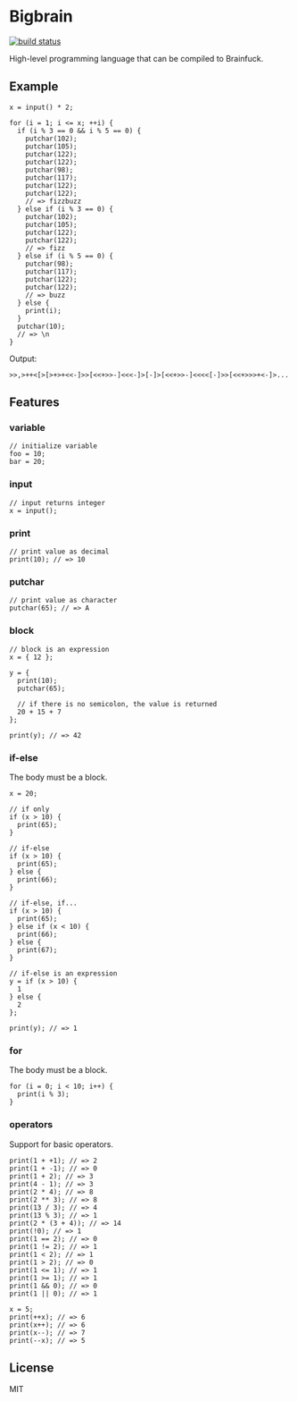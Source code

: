 # Bigbrain

[![build status](https://github.com/dqn/bigbrain/workflows/build/badge.svg)](https://github.com/dqn/bigbrain/actions)

High-level programming language that can be compiled to Brainfuck.

## Example

```
x = input() * 2;

for (i = 1; i <= x; ++i) {
  if (i % 3 == 0 && i % 5 == 0) {
    putchar(102);
    putchar(105);
    putchar(122);
    putchar(122);
    putchar(98);
    putchar(117);
    putchar(122);
    putchar(122);
    // => fizzbuzz
  } else if (i % 3 == 0) {
    putchar(102);
    putchar(105);
    putchar(122);
    putchar(122);
    // => fizz
  } else if (i % 5 == 0) {
    putchar(98);
    putchar(117);
    putchar(122);
    putchar(122);
    // => buzz
  } else {
    print(i);
  }
  putchar(10);
  // => \n
}
```

Output:

```
>>,>++<[>[>+>+<<-]>>[<<+>>-]<<<-]>[-]>[<<+>>-]<<<<[-]>>[<<+>>>+<-]>...
```

## Features

### variable

```
// initialize variable
foo = 10;
bar = 20;
```

### input

```
// input returns integer
x = input();
```

### print

```
// print value as decimal
print(10); // => 10
```

### putchar

```
// print value as character
putchar(65); // => A
```

### block

```
// block is an expression
x = { 12 };

y = {
  print(10);
  putchar(65);

  // if there is no semicolon, the value is returned
  20 + 15 + 7
};

print(y); // => 42
```

### if-else

The body must be a block.

```
x = 20;

// if only
if (x > 10) {
  print(65);
}

// if-else
if (x > 10) {
  print(65);
} else {
  print(66);
}

// if-else, if...
if (x > 10) {
  print(65);
} else if (x < 10) {
  print(66);
} else {
  print(67);
}

// if-else is an expression
y = if (x > 10) {
  1
} else {
  2
};

print(y); // => 1
```

### for

The body must be a block.

```
for (i = 0; i < 10; i++) {
  print(i % 3);
}
```

### operators

Support for basic operators.

```
print(1 + +1); // => 2
print(1 + -1); // => 0
print(1 + 2); // => 3
print(4 - 1); // => 3
print(2 * 4); // => 8
print(2 ** 3); // => 8
print(13 / 3); // => 4
print(13 % 3); // => 1
print(2 * (3 + 4)); // => 14
print(!0); // => 1
print(1 == 2); // => 0
print(1 != 2); // => 1
print(1 < 2); // => 1
print(1 > 2); // => 0
print(1 <= 1); // => 1
print(1 >= 1); // => 1
print(1 && 0); // => 0
print(1 || 0); // => 1

x = 5;
print(++x); // => 6
print(x++); // => 6
print(x--); // => 7
print(--x); // => 5
```

## License

MIT
